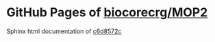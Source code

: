 GitHub Pages of [biocorecrg/MOP2](https://github.com/biocorecrg/MOP2.git)
===
Sphinx html documentation of [c6d8572c](https://github.com/biocorecrg/MOP2/tree/c6d8572c2ed630061a633cbccf52b8f33bf136d0)
